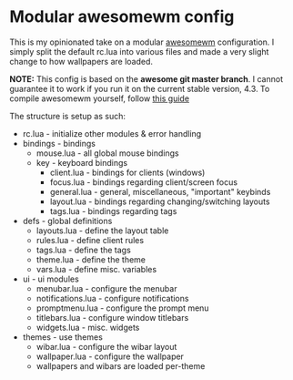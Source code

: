 # Modular awesomewm config
This is my opinionated take on a modular [awesomewm](https://github.com/awesomeWM/awesome) configuration. I simply split the default rc.lua into various files and made a very slight change to how wallpapers are loaded.

**NOTE:** This config is based on the **awesome git master branch**. I cannot guarantee it to work if you run it on the current stable version, 4.3. To compile awesomewm yourself, follow [this guide](https://awesomewm.org/apidoc/documentation/10-building-and-testing.md.html)

The structure is setup as such:
- rc.lua - initialize other modules & error handling
- bindings - bindings
	- mouse.lua - all global mouse bindings
	- key - keyboard bindings
		- client.lua - bindings for clients (windows)
		- focus.lua - bindings regarding client/screen focus
		- general.lua - general, miscellaneous, "important" keybinds
		- layout.lua - bindings regarding changing/switching layouts
		- tags.lua - bindings regarding tags
- defs - global definitions
	- layouts.lua - define the layout table
	- rules.lua - define client rules
	- tags.lua - define the tags
	- theme.lua - define the theme
	- vars.lua - define misc. variables
- ui - ui modules
	- menubar.lua - configure the menubar
	- notifications.lua - configure notifications
	- promptmenu.lua - configure the prompt menu
	- titlebars.lua - configure window titlebars
	- widgets.lua - misc. widgets
- themes - use themes
	- wibar.lua - configure the wibar layout
	- wallpaper.lua - configure the wallpaper
	- wallpapers and wibars are loaded per-theme
